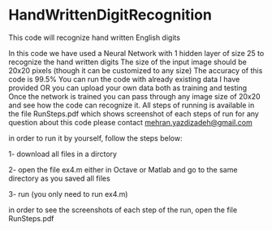# HandWrittenDigitRecognition
This code will recognize hand written English digits

In this code we have used a Neural Network with 1 hidden layer of size 25 to recognize the hand written digits 
The size of the input image should be 20x20 pixels (though it can be customized to any size)
The accuracy of this code is 99.5% 
You can run the code with already existing data I have provided OR you can upload your own data both as training and testing
Once the network is trained you can pass through any image size of 20x20 and see how the code can recognize it.
All steps of running is available in the file RunSteps.pdf which shows screenshot of each steps of run
for any question about this code please contact mehran.yazdizadeh@gmail.com

in order to run it by yourself, follow the steps below:

1- download all files in a dirctory

2- open the file ex4.m either in Octave or Matlab and go to the same directory as you saved all files

3- run (you only need to run ex4.m)

in order to see the screenshots of each step of the run, open the file RunSteps.pdf
